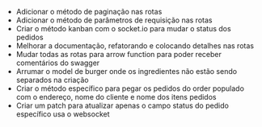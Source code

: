 - Adicionar o método de paginação nas rotas
- Adicionar o método de parâmetros de requisição nas rotas
- Criar o método kanban com o socket.io para mudar o status dos pedidos
- Melhorar a documentação, refatorando e colocando detalhes nas rotas
- Mudar todas as rotas para arrow function para poder receber comentários do swagger
- Arrumar o model de burger onde os ingredientes não estão sendo separados na criação
- Criar o método específico para pegar os pedidos do order populado com o endereço, nome do cliente e nome dos itens pedidos
- Criar um patch para atualizar apenas o campo status do pedido específico usa o websocket